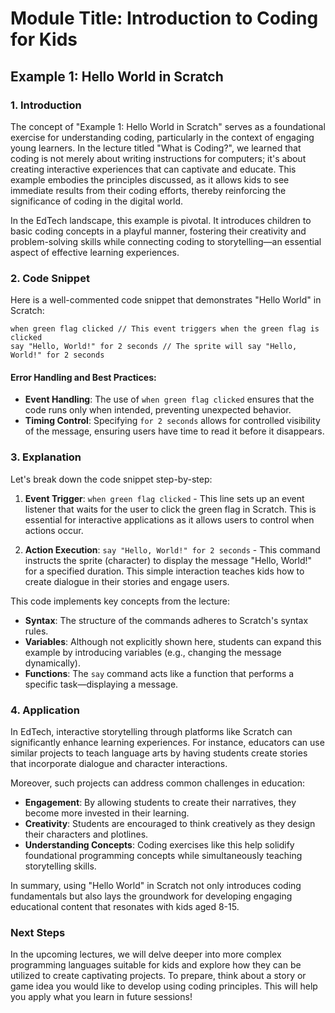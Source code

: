 # Module Title: Introduction to Coding for Kids

## Example 1: Hello World in Scratch

### 1. Introduction
The concept of "Example 1: Hello World in Scratch" serves as a foundational exercise for understanding coding, particularly in the context of engaging young learners. In the lecture titled "What is Coding?", we learned that coding is not merely about writing instructions for computers; it's about creating interactive experiences that can captivate and educate. This example embodies the principles discussed, as it allows kids to see immediate results from their coding efforts, thereby reinforcing the significance of coding in the digital world.

In the EdTech landscape, this example is pivotal. It introduces children to basic coding concepts in a playful manner, fostering their creativity and problem-solving skills while connecting coding to storytelling—an essential aspect of effective learning experiences.

### 2. Code Snippet
Here is a well-commented code snippet that demonstrates "Hello World" in Scratch:

```scratch
when green flag clicked // This event triggers when the green flag is clicked
say "Hello, World!" for 2 seconds // The sprite will say "Hello, World!" for 2 seconds
```

#### Error Handling and Best Practices:
- **Event Handling**: The use of `when green flag clicked` ensures that the code runs only when intended, preventing unexpected behavior.
- **Timing Control**: Specifying `for 2 seconds` allows for controlled visibility of the message, ensuring users have time to read it before it disappears.

### 3. Explanation
Let's break down the code snippet step-by-step:

1. **Event Trigger**: `when green flag clicked` - This line sets up an event listener that waits for the user to click the green flag in Scratch. This is essential for interactive applications as it allows users to control when actions occur.

2. **Action Execution**: `say "Hello, World!" for 2 seconds` - This command instructs the sprite (character) to display the message "Hello, World!" for a specified duration. This simple interaction teaches kids how to create dialogue in their stories and engage users.

This code implements key concepts from the lecture:
- **Syntax**: The structure of the commands adheres to Scratch's syntax rules.
- **Variables**: Although not explicitly shown here, students can expand this example by introducing variables (e.g., changing the message dynamically).
- **Functions**: The `say` command acts like a function that performs a specific task—displaying a message.

### 4. Application
In EdTech, interactive storytelling through platforms like Scratch can significantly enhance learning experiences. For instance, educators can use similar projects to teach language arts by having students create stories that incorporate dialogue and character interactions. 

Moreover, such projects can address common challenges in education:
- **Engagement**: By allowing students to create their narratives, they become more invested in their learning.
- **Creativity**: Students are encouraged to think creatively as they design their characters and plotlines.
- **Understanding Concepts**: Coding exercises like this help solidify foundational programming concepts while simultaneously teaching storytelling skills.

In summary, using "Hello World" in Scratch not only introduces coding fundamentals but also lays the groundwork for developing engaging educational content that resonates with kids aged 8-15.

### Next Steps
In the upcoming lectures, we will delve deeper into more complex programming languages suitable for kids and explore how they can be utilized to create captivating projects. To prepare, think about a story or game idea you would like to develop using coding principles. This will help you apply what you learn in future sessions!
